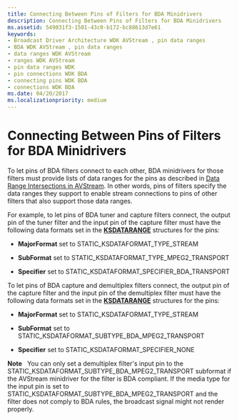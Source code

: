 ```yaml
---
title: Connecting Between Pins of Filters for BDA Minidrivers
description: Connecting Between Pins of Filters for BDA Minidrivers
ms.assetid: 549031f3-1501-43c0-b172-bc88613d7e61
keywords:
- Broadcast Driver Architecture WDK AVStream , pin data ranges
- BDA WDK AVStream , pin data ranges
- data ranges WDK AVStream
- ranges WDK AVStream
- pin data ranges WDK
- pin connections WDK BDA
- connecting pins WDK BDA
- connections WDK BDA
ms.date: 04/20/2017
ms.localizationpriority: medium
---
```


# Connecting Between Pins of Filters for BDA Minidrivers





To let pins of BDA filters connect to each other, BDA minidrivers for those filters must provide lists of data ranges for the pins as described in [Data Range Intersections in AVStream](data-range-intersections-in-avstream.md). In other words, pins of filters specify the data ranges they support to enable stream connections to pins of other filters that also support those data ranges.

For example, to let pins of BDA tuner and capture filters connect, the output pin of the tuner filter and the input pin of the capture filter must have the following data formats set in the [**KSDATARANGE**](/previous-versions/ff561658(v=vs.85)) structures for the pins:

-   **MajorFormat** set to STATIC\_KSDATAFORMAT\_TYPE\_STREAM

-   **SubFormat** set to STATIC\_KSDATAFORMAT\_TYPE\_MPEG2\_TRANSPORT

-   **Specifier** set to STATIC\_KSDATAFORMAT\_SPECIFIER\_BDA\_TRANSPORT

To let pins of BDA capture and demultiplex filters connect, the output pin of the capture filter and the input pin of the demultiplex filter must have the following data formats set in the [**KSDATARANGE**](/previous-versions/ff561658(v=vs.85)) structures for the pins:

-   **MajorFormat** set to STATIC\_KSDATAFORMAT\_TYPE\_STREAM

-   **SubFormat** set to STATIC\_KSDATAFORMAT\_SUBTYPE\_BDA\_MPEG2\_TRANSPORT

-   **Specifier** set to STATIC\_KSDATAFORMAT\_SPECIFIER\_NONE

**Note**   You can only set a demultiplex filter's input pin to the STATIC\_KSDATAFORMAT\_SUBTYPE\_BDA\_MPEG2\_TRANSPORT subformat if the AVStream minidriver for the filter is BDA compliant.
If the media type for the input pin is set to STATIC\_KSDATAFORMAT\_SUBTYPE\_BDA\_MPEG2\_TRANSPORT and the filter does not comply to BDA rules, the broadcast signal might not render properly.

 

 


